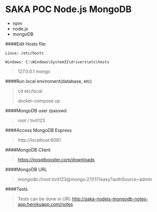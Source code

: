#  SAKA POC Node.js MongoDB

- npm
- node.js
- mongoDB

####Edit Hosts file:

`Linux: /etc/hosts`

`Windows: C:\Windows\System32\drivers\etc\hosts`

>127.0.0.1       mongo

####Run local enviroment(database, etc)
> cd etc/local
>
> docker-compose up


####MongoDB user /passwd
> root / tivit123


####Access MongoDB Express
> http://localhost:8081


####MongoDB Client
> https://nosqlbooster.com/downloads



####MongoDB URL
> mongodb://root:tivit123@mongo:27017/easy?authSource=admin

####Tests
> Tests can be done in URI: http://saka-nodejs-mongodb-notes-app.herokuapp.com/notes
